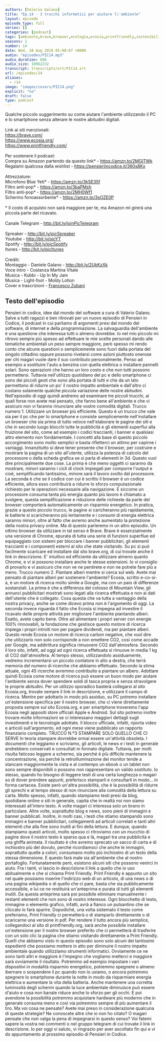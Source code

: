 ```yaml
---
authors: [Valerio Galano]
title: "Ep.14 - 3 trucchi informatici per aiutare l\'ambiente"
layout: episode
episode_type: full
series: []
categories: [podcast]
tags: [ambiente,brave,browser,ecologia,ecosia,printfriendly,sostenibilità]
seasons: 1
number: 14
date: Wed, 28 Aug 2019 05:00:07 +0000
audio: "episodes/PIC14.mp3"
audio_duration: 686
audio_size: 10962232
transcript: transcripts/srt/PIC14.srt
url: /episodes/14
aliases: 
  - /14
image: "images/covers/PIC14.png"
explicit: "no"
draft: false
type: podcast
---
```

Qualche piccolo suggerimento su come aiutare l'ambiente utilizzando il PC e lo smartphone senza alterare le nostre abitudini digitali.<br /><br />Link ai siti menzionati:<br /><a href="https://brave.com/" rel="noopener">https://brave.com/</a> <br /><a href="https://www.ecosia.org/" rel="noopener">https://www.ecosia.org/</a> <br /><a href="https://www.printfriendly.com/" rel="noopener">https://www.printfriendly.com/</a> <br /><br />Per sostenere il podcast:<br />Compra su Amazon partendo da questo link* - <a href="https://amzn.to/2MGITWk" rel="noopener">https://amzn.to/2MGITWk</a>  <br />Regalami qualcosa dalla wishlist - <a href="https://pensieriincodice.it/360s8Kx" rel="noopener">https://pensieriincodice.it/360s8Kx</a><br /><br />Attrezzature:<br />Microfono Blue Yeti* - <a href="https://amzn.to/3kSE35f" rel="noopener">https://amzn.to/3kSE35f</a>  <br />Filtro anti-pop* - <a href="https://amzn.to/3baPMsh" rel="noopener">https://amzn.to/3baPMsh</a>  <br />Filtro anti-pop* - <a href="https://amzn.to/2MH0Wf1" rel="noopener">https://amzn.to/2MH0Wf1</a>  <br />Schermo fonoassorbente* - <a href="https://amzn.to/3sOZE0P" rel="noopener">https://amzn.to/3sOZE0P</a>  <br /><br />* Il costo di acquisto non sarà maggiore per te, ma Amazon mi girerà una piccola parte del ricavato. <br /><br />Canale Telegram - <a href="http://bit.ly/joinPicTelegram" rel="noopener">http://bit.ly/joinPicTelegram</a> <br /><br />Spreaker - <a href="http://bit.ly/picSpreaker" rel="noopener">http://bit.ly/picSpreaker</a> <br />Youtube - <a href="http://bit.ly/picYT" rel="noopener">http://bit.ly/picYT</a> <br />Spotify - <a href="http://bit.ly/picSpotify" rel="noopener">http://bit.ly/picSpotify</a> <br />Itunes - <a href="http://bit.ly/picItunes" rel="noopener">http://bit.ly/picItunes</a> <br /><br />Crediti:<br />Montaggio - Daniele Galano - <a href="http://bit.ly/2UkKzXk" rel="noopener">http://bit.ly/2UkKzXk</a> <br />Voce intro - Costanza Martina Vitale<br />Musica - Kubbi - Up In My Jam<br />Musica - Light-foot - Moldy Lotion<br />Cover e trascrizioni - <a href="https://it.linkedin.com/in/francesco-zubani-5957081a6" rel="noopener">Francesco Zubani</a>

<!-- more -->

## Testo dell'episodio

Pensieri in codice, idee dal mondo del software a cura di Valerio Galano.
Salve a tutti ragazzi e ben ritrovati per un nuovo episodio di Pensieri in Codice,
il podcast in cui parliamo di argomenti presi dal mondo del software, di internet e della
programmazione. La salvaguardia dell'ambiente è una questione che interessa tutti o almeno
dovrebbe. Io nel mio piccolo mi ritrovo sempre più spesso ad effettuare le mie scelte personali
dando alle tematiche ambientali un peso sempre maggiore, però spesso mi rendo conto che alcune
questioni o semplicemente sono fuori dalla portata del singolo cittadino oppure possono
rivelarsi come azioni piuttosto onerose per chi magari vuole dare il suo contributo personalmente.
Penso ad esempio a sostituire l'auto a benzina con quella elettrica o installare pannelli
solari. Sono operazioni che hanno un loro costo e che non tutti possono permettersi. Tuttavia
nell'utilizzo quotidiano del pc e dello smartphone ci sono dei piccoli gesti che sono alla portata
di tutti e che da un lato permettono di ridurre un po' il nostro impatto ambientale e dall'altro ci
costano solamente qualche piccola variazione delle nostre abitudini. Nell'episodio di oggi
quindi andremo ad esaminare tre piccoli trucchi, ai quali forse non avete mai pensato, che fanno
bene all'ambiente e che vi assicuro non vi faranno rinunciare alle vostre comodità digitali.
Trucco numero 1. Utilizzare un browser più efficiente. Questo è un trucco che vale sia per il pc che per
lo smartphone e consiste semplicemente nell'installare un browser che sia prima di tutto
veloce nell'elaborare le pagine dei siti e che in secondo luogo blocchi tutte le pubblicità e gli
elementi superflui alla fruizione del sito, come ad esempio i codici traccianti, i banner e qualsiasi
altro elemento non fondamentale. I concetti alla base di questo piccolo accorgimento sono molto
semplici e basta rifletterci un attimo per capirne i vantaggi. Innanzitutto si deve tener presente
che il browser, per costruire e mostrare la pagina di un sito all'utente, utilizza la potenza di
calcolo del processore o della scheda grafica se si parla di elementi in 3d. Questo vuol dire
principalmente due cose. La prima è che meno oggetti ci saranno da mostrare, minori saranno
i cicli di clock impiegati per comporre l'output e cioè, semplificando tantissimo, minore sarà il
lavoro svolto dal processore. La seconda è che se il codice con cui è scritto il browser è un codice
efficiente, allora esso contribuirà a ridurre lo sforzo computazionale richiesto per le operazioni
necessarie alla navigazione. E siccome un processore consuma tanta più energia quanto
più lavoro è chiamato a svolgere, questa semplificazione e riduzione delle richieste
da parte del browser comporterà automaticamente un risparmio energetico. In pratica, grazie a
questo piccolo trucco, le pagine si caricheranno più rapidamente, le batterie si scaricheranno
più lentamente e i consumi di energia elettrica saranno minori, oltre al fatto che avremo anche
aumentato la protezione della nostra privacy online. Ma di questo parleremo in un altro
episodio. Un ottimo browser da utilizzare in tal senso è Brave. Brave è essenzialmente una versione
di Chrome, epurata di tutta una serie di funzioni superflue ed equipaggiato con sistemi per bloccare
i banner pubblicitari, gli elementi traccianti e i componenti esterni al sito che state visitando.
Su pc si può facilmente scaricare ed installare dal sito brave.org, di cui trovate anche il link
in descrizione. E' intuitivo ed efficiente da utilizzare almeno quanto Chrome, e vi si possono
installare anche le stesse estensioni. Io vi consiglio di provarlo e vi assicuro che non
ve ne pentirete e non ne potrete fare più a meno.
Trucco numero 2. Piantare alberi mentre si cerca sul web. Avete mai pensato di
piantare alberi per sostenere l'ambiente? Ecosia, scritto e-co-si-a, è un motore di
ricerca molto simile a Google, ma con un paio di differenze sostanziali. La prima è che a
differenza del colosso di Mountain View, gli annunci pubblicitari mostrati sono legati alla
ricerca effettuata e non ai dati dell'utente che è collegato. Cosa questa che va tutta a
vantaggio della nostra privacy, anche se come dicevo prima non è l'argomento di oggi. La
seconda invece riguarda il fatto che Ecosia si impegna ad investire il ricavato delle proprie
attività per migliorare l'ambiente piantando alberi. Esatto, avete capito bene. Oltre ad
alimentare i propri server con energie 100% rinnovabili, la fondazione che gestisce questo
motore di ricerca impiega i propri introiti non per pagare dividendi, ma per piantare alberi.
Questo rende Ecosia un motore di ricerca carbon negative, che vuol dire che utilizzarlo non
solo corrisponde a non emettere CO2, così come accade per Google, ma addirittura significa
rimuovere CO2 dall'atmosfera. Secondo il loro sito, infatti, ad oggi ad ogni ricerca effettuata
si rimuove in media 1 kg di CO2 dall'atmosfera. Al tempo stesso, utilizzandolo assiduamente,
vedremo incrementarsi un piccolo contatore in alto a destra, che terrà memoria del numero
di ricerche che abbiamo effettuato. Secondo la stima attuale, ogni 45 ricerche avremmo
contribuito a piantare un albero. Adottare quindi Ecosia come motore di ricerca può essere un buon
modo per aiutare l'ambiente senza dover spendere soldi di tasca propria e senza stravolgere le
proprie abitudini. Per un utilizzo sporadico basterà collegarsi al sito Ecosia.org, trovate
sempre il link in descrizione, e utilizzare il campo di ricerca. Mentre per adottarlo in modo
più assiduo, su PC potremo installare un'estensione specifica per il nostro browser, che ci viene
direttamente proposta sempre sul sito Ecosia.org, e per smartphone troveremo l'app Ecosia negli
appositi store ufficiali Apple e Android. Sul sito potremo inoltre trovare molte informazioni
se ci interessano maggiori dettagli sugli investimenti e le tecnologie adottate. Il
blocco ufficiale, infatti, riporta video e articoli sull'argomento, ed ogni mese viene
pubblicato un rapporto finanziario completo.
TRUCCO N.º3 STAMPARE SOLO QUELLO CHE CI SERVE
In teoria stampare dovrebbe ormai essere un'attività obsoleta. I documenti che leggiamo e scriviamo,
gli articoli, le news e i testi in generale andrebbero conservati e consultati in formato
digitale. Tuttavia, per molti risulta faticoso leggere a schermo, sia perché è più difficile
mantenere la concentrazione, sia perché la retroilluminazione dei monitor tende a stancare
maggiormente la vista e al contempo un ebook o un tablet non sono sempre disponibili o
possono non rappresentare un valido sostituto. Io stesso, quando ho bisogno di leggere testi
di una certa lunghezza o magari so di dover prendere appunti, preferisco stamparli e consultarli
in modo... in forma cartacea. Esiste però un'altra possibilità, che è la possibilità
di ridurre gli sprechi e al tempo stesso di non rinunciare alla comodità della lettura
su carta. Molto spesso, infatti, quando stampiamo testi presi da blog, quotidiane online o siti
in generale, capita che in realtà noi non siamo interessati all'intero testo. A volte
magari ci interessa solo un brano in particolare. Altre volte, soprattutto blog e news, sono
pieni di immagini e banner pubblicati. Inoltre, in molti casi, i testi che stiamo stampando
sono immagini e banner pubblicitari, collegamenti ad articoli correlati e tanti altri elementi
che alla fine sono inutili ai fini della lettura. E dunque, quando stampiamo questi articoli,
molto spesso ci ritroviamo con un mucchio di pagine dove il nostro testo è sparso qua
e là, magari tra una pubblicità e una ghiffa animata. Il risultato è che avremo sprecato
un sacco di carta e di inchiostro più del dovuto, perché ricordiamoci che anche le
immagini, soprattutto quelle a colori, consumano molto più inchiostro di un testo della stessa
dimensione. E questo farà male sia all'ambiente che al nostro portafoglio. Fortunatamente
però, esistono alcuni siti che possono venirci in aiuto. Fra i tanti, vi lascio in descrizione
il link a quello che io uso abitualmente e che si chiama Print Friendly. Print Friendly
è appunto un sito nel quale possiamo inserire l'indirizzo web di un articolo, di una news
o di una pagina wikipedia o di quello che ci pare, basta che sia pubblicamente accessibile,
e lui ce ne restituirà un'anteprima e purata di tutti gli elementi inutili. Da questa anteprima
sarà poi possibile eliminare manualmente i restanti elementi che non sono di nostro
interesse. Ogni blocchetto di testo, immagine o elemento grafico, infatti, avrà a fianco
un pulsantino che se cliccato lo farà sparire. Dopodiché, una volta sistemato il testo come
preferiamo, Print Friendly ci permetterà o di stamparlo direttamente o di scaricarne
una versione in pdf. Per rendere il tutto ancora più semplice, collegandoci al sito
di printfriendly.org, sarà anche possibile installare un'estensione per il nostro browser
preferito che ci permetterà di trasferire con un solo clic la pagina che stiamo visitando
direttamente a Print Friendly.
Quelli che abbiamo visto in questo episodio sono solo alcuni dei tantissimi espedienti
che possiamo mettere in atto per diminuire il nostro impatto ambientale quando utilizziamo
strumenti informatici. Ovviamente ce ne sono tanti altri e maggiore è l'impegno che vogliamo
metterci e maggiore sarà ovviamente il risultato. Potremmo ad esempio impostare i vari dispositivi
in modalità risparmio energetico, potremmo spegnere o almeno ibernare o sospendere il
pc quando non lo usiamo, o ancora potremmo spegnere lo smartphone durante la notte in
modo da risparmiare energia elettrica e aumentare la vita della batteria. Anche mantenere una
corretta luminosità degli schermi quando la luce ambientale diminuisce può essere
d'aiuto e cosa non banale riduce anche lo sforzo per gli occhi. E poi avendone la possibilità
potremmo acquistare hardware più moderno che in generale consuma meno e così via potremmo
sempre di più aumentare il tiro. Ma voi cosa ne pensate? Avete mai preso in considerazione
qualcuna di queste strategie? Ne conoscete altre che io non ho citato? O magari pensate
che non valga la pena di impegnarsi in questo senso? Voi fatemi sapere la vostra nei commenti
o nel gruppo telegram di cui trovate il link in descrizione. Io per oggi vi saluto, vi ringrazio
per aver ascoltato fin qui e vi do appuntamento al prossimo episodio di Pensieri in Codice.

